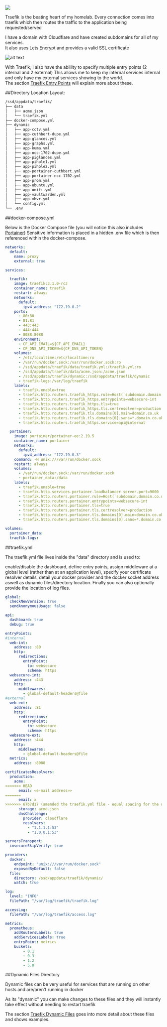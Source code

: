 
![](images/traefik.png)

Traefik is the beating heart of my homelab.  Every connection comes into traefik which then routes the traffic to the application being requested/served

I have a domain with Cloudflare and have created subdomains for all of my services.  
It also uses Lets Encrypt and provides a valid SSL certificate  

![alt text](<images/cloudflare + letsencrypt.png>)

With Traefik, I also have the abillity to specify multiple entry points (2 internal and 2 external)  This allows me to keep my internal services internal and only have my external services showing to the world.  
The section [Traefik Entry Points](https://docs.xanderman.co.uk/entrypoints/) will explain more about these.


##Directory Location Layout:

``` bash
/ssd/appdata/traefik/
├── data
│   ├── acme.json
│   └── traefik.yml
├── docker-compose.yml
├── dynamic
│   ├── app-cctv.yml
│   ├── app-cuthbert-dupe.yml
│   ├── app-glances.yml
│   ├── app-graphs.yml
│   ├── app-kuma.yml
│   ├── app-ncc-1702-dupe.yml
│   ├── app-piglances.yml
│   ├── app-pihole1.yml
│   ├── app-pihole2.yml
│   ├── app-portainer-cuthbert.yml
│   ├── app-portainer-ncc-1702.yml
│   ├── app-prom.yml
│   ├── app-ubuntu.yml
│   ├── app-unifi.yml
│   ├── app-vaultwarden.yml
│   ├── app-xbvr.yml
│   └── config.yml
└── .env
```

##docker-compose.yml

Below is the Docker Compose file (you will notice this also includes [Portainer](https://docs.xanderman.co.uk/portainer/))
Sensitive information is placed in a hidden .env file which is then referenced within the docker-compose.

``` yaml
networks:
  default:
    name: proxy
    external: true

services:

  traefik:
    image: traefik:3.1.0-rc3
    container_name: traefik
    restart: always
    networks:
      default:
        ipv4_address: "172.19.0.2"
    ports:
      - 80:80
      - 81:81
      - 443:443
      - 444:444
      - 8088:8088
    environment:
      - CF_API_EMAIL=${CF_API_EMAIL}
      - CF_DNS_API_TOKEN=${CF_DNS_API_TOKEN}
    volumes:
      - /etc/localtime:/etc/localtime:ro
      - /var/run/docker.sock:/var/run/docker.sock:ro
      - /ssd/appdata/traefik/data/traefik.yml:/traefik.yml:ro
      - /ssd/appdata/traefik/data/acme.json:/acme.json
      - /ssd/appdata/traefik/dynamic:/ssd/appdata/traefik/dynamic
      - traefik-logs:/var/log/traefik
    labels:
      - traefik.enable=true
      - traefik.http.routers.traefik_https.rule=Host(`subdomain.domain.co.uk`)
      - traefik.http.routers.traefik_https.entrypoints=websecure-int
      - traefik.http.routers.traefik_https.tls=true
      - traefik.http.routers.traefik_https.tls.certresolver=production
      - traefik.http.routers.traefik.tls.domains[0].main=domain.co.uk
      - traefik.http.routers.traefik.tls.domains[0].sans=*.domain.co.uk
      - traefik.http.routers.traefik_https.service=api@internal

  portainer:
    image: portainer/portainer-ee:2.19.5
    container_name: portainer
    networks:
      default:
        ipv4_address: "172.19.0.3"
    command: -H unix:///var/run/docker.sock
    restart: always
    volumes:
      - /var/run/docker.sock:/var/run/docker.sock
      - portainer_data:/data
    labels:
      - traefik.enable=true
      - traefik.http.services.portainer.loadbalancer.server.port=9000
      - traefik.http.routers.portainer.rule=Host(`subdomain.domain.co.uk`)
      - traefik.http.routers.portainer.entrypoints=websecure-int
      - traefik.http.routers.portainer.tls=true
      - traefik.http.routers.portainer.tls.certresolver=production
      - traefik.http.routers.portainer.tls.domains[0].main=domain.co.uk
      - traefik.http.routers.portainer.tls.domains[0].sans=*.domain.co.uk

volumes:
  portainer_data:
  traefik-logs:
```

##traefik.yml

The traefik.yml file lives inside the "data" directory and is used to: 

enable/disable the dashboard, define entry points, assign middleware at a global level (rather than at an application level), specify your certificate resolver details, detail your docker provider and the docker socket address aswell as dynamic files/directory location.  Finally you can also optionally provide the location of log files.


``` yaml
global:
  checkNewVersion: true
  sendAnonymousUsage: false

api:
  dashboard: true
  debug: true

entryPoints:
#internal
  web-int:
    address: :80
    http:
      redirections:
        entryPoint:
          to: websecure
          scheme: https
  websecure-int:
    address: :443
    http:
      middlewares:
        - global-default-headers@file
#external
  web-ext:
    address: :81
    http:
      redirections:
        entryPoint:
          to: websecure
          scheme: https
  websecure-ext:
    address: :444
    http:
      middlewares:
        - global-default-headers@file
  metrics:
    address: :8088

certificatesResolvers:
  production:
    acme:
<<<<<<< HEAD
      email: <e-mail address>>
=======
      email: x
>>>>>>> 67b7d17 (amended the traefik.yml file - equal spacing for the different sections)
      storage: acme.json
      dnsChallenge:
        provider: cloudflare
        resolvers:
          - "1.1.1.1:53"
          - "1.0.0.1:53"

serversTransport:
  insecureSkipVerify: true

providers:
  docker:
    endpoint: "unix:///var/run/docker.sock"
    exposedByDefault: false
  file:
    directory: /ssd/appdata/traefik/dynamic/
    watch: true

log:
  level: "INFO"
  filePath: "/var/log/traefik/traefik.log"

accessLog:
  filePath: "/var/log/traefik/access.log"

metrics:
  prometheus:
    addRoutersLabels: true
    addServicesLabels: true
    entryPoint: metrics
    buckets:
        - 0.1
        - 0.3
        - 1.2
        - 5.0
```

##Dynamic Files Directory

Dynamic files can be very useful for services that are running on other hosts and are/aren't running in docker

As its "dynamic" you can make changes to these files and they will instantly take effect without needing to restart traefik

The section [Traefik Dynamic Files](https://docs.xanderman.co.uk/dynamic/) goes into more detail about these files and shows examples.
